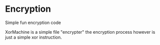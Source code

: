 # Encryption
Simple fun encryption code

XorMachine is a simple file "encrypter" the encryption process however is just a simple xor instruction.
